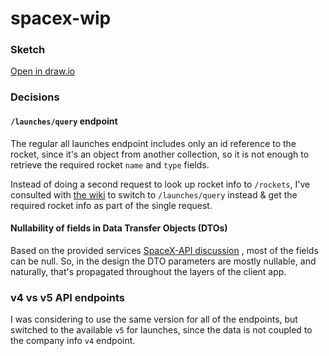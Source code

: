 # spacex-wip

### Sketch
[Open in draw.io](https://drive.google.com/file/d/1VyL3SQWdsXMWnkCpl57tjIKqt_8wvbEK/view?usp=sharing)

### Decisions

#### `/launches/query` endpoint

The regular all launches endpoint includes only an id reference to the rocket, since it's an object
from another collection, so it is not enough to retrieve the required rocket `name` and `type`
fields.

Instead of doing a second request to look up rocket info to `/rockets`, I've consulted
with [the wiki](https://github.com/r-spacex/SpaceX-API/blob/master/docs/queries.md) to switch
to `/launches/query` instead & get the required rocket info as part of the single request.

#### Nullability of fields in Data Transfer Objects (DTOs)

Based on the provided
services [SpaceX-API discussion](https://github.com/r-spacex/SpaceX-API/issues/290#issuecomment-582650941)
, most of the fields can be null. So, in the design the DTO parameters are mostly nullable, and
naturally, that's propagated throughout the layers of the client app.

### v4 vs v5 API endpoints

I was considering to use the same version for all of the endpoints, but switched to the
available `v5` for launches, since the data is not coupled to the company info `v4` endpoint. 